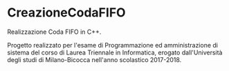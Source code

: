 # CreazioneCodaFIFO

Realizzazione Coda FIFO in C++.

Progetto realizzato per l'esame di Programmazione ed amministrazione di sistema del corso di Laurea Triennale in Informatica, erogato dall'Università degli studi di Milano-Bicocca nell'anno scolastico 2017-2018.
